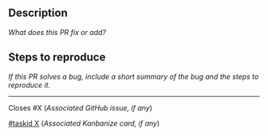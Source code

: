 ## Description

*What does this PR fix or add?*

## Steps to reproduce

*If this PR solves a bug, include a short summary of the bug and the steps to reproduce it.*

---

Closes #X (*Associated GitHub issue, if any*)

[#taskid X](https://wiris.kanbanize.com/ctrl_board/2/cards/X/details/) (*Associated Kanbanize card, if any*)
